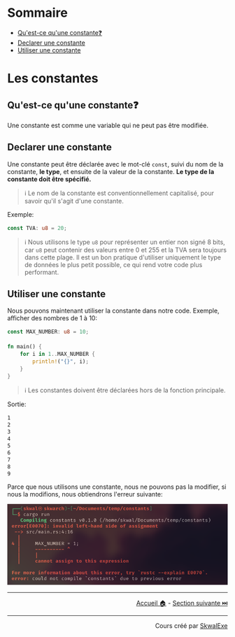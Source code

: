 # Sommaire

- [Qu'est-ce qu'une constante❓](#quest-ce-quune-constante)
- [Declarer une constante](#declarer-une-constante)
- [Utiliser une constante](#utiliser-une-constante)

# Les constantes

## Qu'est-ce qu'une constante❓

Une constante est comme une variable qui ne peut pas être modifiée.

## Declarer une constante

Une constante peut être déclarée avec le mot-clé `const`, suivi du nom de la constante, **le type**, et ensuite de la valeur de la constante. **Le type de la constante doit être spécifié.**

> ℹ️ Le nom de la constante est conventionnellement capitalisé, pour savoir qu'il s'agit d'une constante.

Exemple:
```rust
const TVA: u8 = 20;
```

> ℹ️ Nous utilisons le type `u8` pour représenter un entier non signé 8 bits, car `u8` peut contenir des valeurs entre 0 et 255 et la TVA sera toujours dans cette plage. Il est un bon pratique d'utiliser uniquement le type de données le plus petit possible, ce qui rend votre code plus performant.

## Utiliser une constante

Nous pouvons maintenant utiliser la constante dans notre code.
Exemple, afficher des nombres de 1 à 10:

```rust
const MAX_NUMBER: u8 = 10;

fn main() {
    for i in 1..MAX_NUMBER {
        println!("{}", i);
    }
}
```

> ℹ️ Les constantes doivent être déclarées hors de la fonction principale.

Sortie:

```
1
2
3
4
5
6
7
8
9
```

Parce que nous utilisons une constante, nous ne pouvons pas la modifier, si nous la modifions, nous obtiendrons l'erreur suivante:

![](1.png)

---

<p align="right"><a href="../..">Accueil 🏠</a> - <a href="../les-tuples">Section suivante ⏭️</a></p>

---

<p align="right">Cours créé par <a href="https://github.com/SkwalExe/" target="_blank">SkwalExe</a></p>